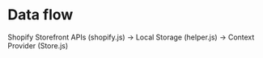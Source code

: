 # Data flow
Shopify Storefront APIs (shopify.js) -> Local Storage (helper.js) -> Context Provider (Store.js)